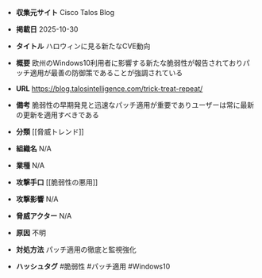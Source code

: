- **収集元サイト**
Cisco Talos Blog

- **掲載日**
2025-10-30

- **タイトル**
ハロウィンに見る新たなCVE動向

- **概要**
欧州のWindows10利用者に影響する新たな脆弱性が報告されておりパッチ適用が最善の防御策であることが強調されている

- **URL**
https://blog.talosintelligence.com/trick-treat-repeat/

- **備考**
脆弱性の早期発見と迅速なパッチ適用が重要でありユーザーは常に最新の更新を適用すべきである

- **分類**
[[脅威トレンド]]

- **組織名**
N/A

- **業種**
N/A

- **攻撃手口**
[[脆弱性の悪用]]

- **攻撃影響**
N/A

- **脅威アクター**
N/A

- **原因**
不明

- **対処方法**
パッチ適用の徹底と監視強化

- **ハッシュタグ**
#脆弱性 #パッチ適用 #Windows10
